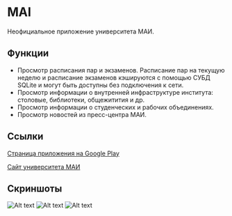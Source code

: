 # MAI
Неофициальное приложение университета МАИ.

## Функции
* Просмотр расписания пар и экзаменов. Расписание пар на текущую неделю и расписание экзаменов
кэшируются с помощью СУБД SQLite и могут быть доступны без подключения к сети.
* Просмотр информации о внутренней инфраструктуре института: столовые, библиотеки, общежитития и др.
* Просмотр информации о студенческих и рабочих объединениях.
* Просмотр новостей из пресс-центра МАИ.
## Ссылки
[Страница приложения на Google Play](https://play.google.com/store/apps/details?id=com.mai.nix.maiapp)

[Сайт университета МАИ](https://mai.ru/)
## Скриншоты
![Alt text](https://lh3.googleusercontent.com/uEHDIkkqQhjqFNbMuSYeZjUY6_pvtxxt1msSmAMrOowsRI0FbPYpGFAuWwDlwcMfgg=h310 "First")
![Alt text](https://lh3.googleusercontent.com/qH5wl12LQayileMJaVsN600uAL9BWdVUBQo-QcphcpD69cC70K4g7qNQm2lnNxaELWY=h310 "Second")
![Alt text](https://lh3.googleusercontent.com/NkfV2j34AhnE6sKSXoB2CWHZmerj5T_s3vrBYcFy1gs8xI_opkAG5gDZHTs3SChFhw=h310 "Third")
